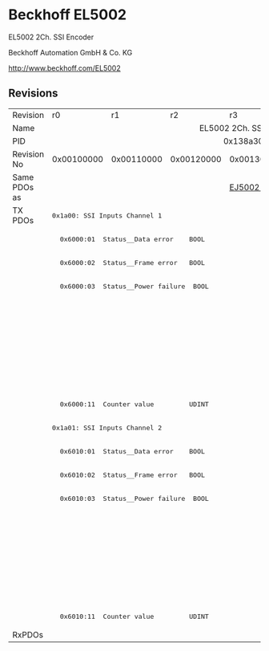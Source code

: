 # Beckhoff EL5002

EL5002 2Ch. SSI Encoder

Beckhoff Automation GmbH & Co. KG

http://www.beckhoff.com/EL5002

## Revisions
<table>
<tr >
<td>Revision</td>
<td>r0</td>
<td>r1</td>
<td>r2</td>
<td>r3</td>
<td>r4</td>
</tr>
<tr >
<td>Name</td>
<td colspan=5 align="center">EL5002 2Ch. SSI Encoder</td>
</tr>
<tr >
<td>PID</td>
<td colspan=5 align="center">0x138a3052</td>
</tr>
<tr >
<td>Revision No</td>
<td>0x00100000</td>
<td>0x00110000</td>
<td>0x00120000</td>
<td>0x00130000</td>
<td>0x00140000</td>
</tr>
<tr >
<td>Same PDOs as</td>
<td colspan=3 align="center"></td>
<td><a href="EJ5002">EJ5002 r0</a></td>
<td><a href="EJ5002">EJ5002 r1</a></td>
</tr>
<tr class="txpdo">
<td rowspan=18 valign=top>TX PDOs</td>
<td colspan=5 align="left"><pre>0x1a00: SSI Inputs Channel 1</pre></td>
<td></td>
</tr>
<tr class="txpdo">
<td colspan=5 align="left"><pre>  0x6000:01  Status__Data error    BOOL</pre></td>
</tr>
<tr class="txpdo">
<td colspan=5 align="left"><pre>  0x6000:02  Status__Frame error   BOOL</pre></td>
</tr>
<tr class="txpdo">
<td colspan=5 align="left"><pre>  0x6000:03  Status__Power failure  BOOL</pre></td>
</tr>
<tr class="txpdo">
<td colspan=4 align="left"></td>
<td><pre>  0x6000:04  Status__Data mismatch  BOOL</pre></td>
</tr>
<tr class="txpdo">
<td colspan=4 align="left"></td>
<td><pre>  0x6000:0e  Status__Sync error    BOOL</pre></td>
</tr>
<tr class="txpdo">
<td colspan=4 align="left"></td>
<td><pre>  0x6000:0f  Status__TxPDO State   BOOL</pre></td>
</tr>
<tr class="txpdo">
<td colspan=4 align="left"></td>
<td><pre>  0x6000:10  Status__TxPDO Toggle  BOOL</pre></td>
</tr>
<tr class="txpdo">
<td colspan=5 align="left"><pre>  0x6000:11  Counter value         UDINT</pre></td>
</tr>
<tr class="txpdo">
<td colspan=5 align="left"><pre>0x1a01: SSI Inputs Channel 2</pre></td>
</tr>
<tr class="txpdo">
<td colspan=5 align="left"><pre>  0x6010:01  Status__Data error    BOOL</pre></td>
</tr>
<tr class="txpdo">
<td colspan=5 align="left"><pre>  0x6010:02  Status__Frame error   BOOL</pre></td>
</tr>
<tr class="txpdo">
<td colspan=5 align="left"><pre>  0x6010:03  Status__Power failure  BOOL</pre></td>
</tr>
<tr class="txpdo">
<td colspan=4 align="left"></td>
<td><pre>  0x6010:04  Status__Data mismatch  BOOL</pre></td>
</tr>
<tr class="txpdo">
<td colspan=4 align="left"></td>
<td><pre>  0x6010:0e  Status__Sync error    BOOL</pre></td>
</tr>
<tr class="txpdo">
<td colspan=4 align="left"></td>
<td><pre>  0x6010:0f  Status__TxPDO State   BOOL</pre></td>
</tr>
<tr class="txpdo">
<td colspan=4 align="left"></td>
<td><pre>  0x6010:10  Status__TxPDO Toggle  BOOL</pre></td>
</tr>
<tr class="txpdo">
<td colspan=5 align="left"><pre>  0x6010:11  Counter value         UDINT</pre></td>
</tr>
<tr >
<td>RxPDOs</td>
<td colspan=5 align="left"></td>
</tr>
</table>

